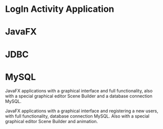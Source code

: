 # LogIn Activity Application
# JavaFX
# JDBC
# MySQL 

JavaFX applications with a graphical interface and full functionality, 
also with a special graphical editor Scene Builder
and a database connection MySQL.

JavaFX applications with a graphical interface and registering a new users,
with full functionality, database connection MySQL. 
Also with a special graphical editor Scene Builder and animation. 


 

